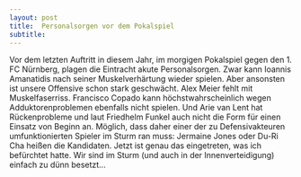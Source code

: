 ```yaml
---
layout: post
title:  Personalsorgen vor dem Pokalspiel
subtitle:  
---
```


Vor dem letzten Auftritt in diesem Jahr, im morgigen Pokalspiel gegen den 1. FC Nürnberg, plagen die Eintracht akute Personalsorgen. Zwar kann Ioannis Amanatidis nach seiner Muskelverhärtung wieder spielen. Aber ansonsten ist unsere Offensive schon stark geschwächt. Alex Meier fehlt mit Muskelfaserriss. Francisco Copado kann höchstwahrscheinlich wegen Adduktorenproblemen ebenfalls nicht spielen. Und Arie van Lent hat Rückenprobleme und laut Friedhelm Funkel auch nicht die Form für einen Einsatz von Beginn an. Möglich, dass daher einer der zu Defensivakteuren umfunktionierten Spieler im Sturm ran muss: Jermaine Jones oder Du-Ri Cha heißen die Kandidaten. Jetzt ist genau das eingetreten, was ich befürchtet hatte. Wir sind im Sturm (und auch in der Innenverteidigung) einfach zu dünn besetzt...


